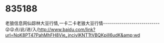 # 835188
老狼信息网仙踪林大豆行情,一卡二卡老狼大豆行情----------------------------😜😜点/此/进/入/http://www.baidu.com/link?url=NoK8PT47PahMhFH8Vie_jnciyIKNTTtVBQKpill6udK&amp;wd
